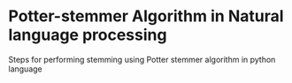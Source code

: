 # Potter-stemmer Algorithm in Natural language processing
Steps for performing stemming using Potter stemmer algorithm in python language
